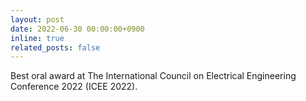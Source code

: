```yaml
---
layout: post
date: 2022-06-30 00:00:00+0900
inline: true
related_posts: false
---
```


Best oral award at The International Council on Electrical Engineering Conference 2022 (ICEE 2022).
